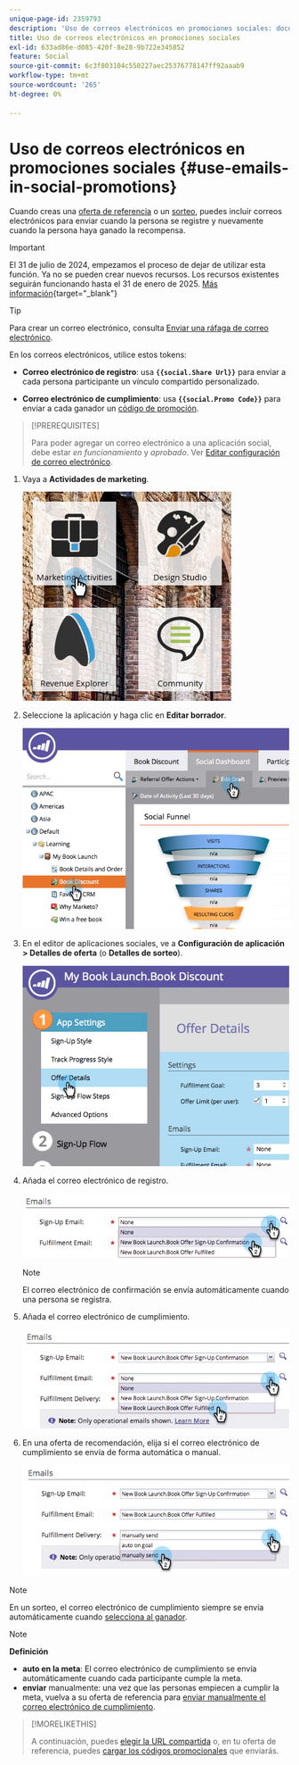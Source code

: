 ```yaml
---
unique-page-id: 2359793
description: 'Uso de correos electrónicos en promociones sociales: documentos de Marketo, documentación del producto'
title: Uso de correos electrónicos en promociones sociales
exl-id: 633ad86e-d085-420f-8e28-9b722e345852
feature: Social
source-git-commit: 6c3f803104c550227aec25376778147ff92aaab9
workflow-type: tm+mt
source-wordcount: '265'
ht-degree: 0%

---
```


# Uso de correos electrónicos en promociones sociales {#use-emails-in-social-promotions}

Cuando creas una [oferta de referencia](/help/marketo/product-docs/demand-generation/social/referral-offers/create-a-referral-offer.md) o un [sorteo](/help/marketo/product-docs/demand-generation/social/sweepstakes/create-sweepstakes.md), puedes incluir correos electrónicos para enviar cuando la persona se registre y nuevamente cuando la persona haya ganado la recompensa.

>[!IMPORTANT]
>
>El 31 de julio de 2024, empezamos el proceso de dejar de utilizar esta función. Ya no se pueden crear nuevos recursos. Los recursos existentes seguirán funcionando hasta el 31 de enero de 2025. [Más información](https://nation.marketo.com/t5/employee-blogs/marketo-engage-social-features-deprecation/ba-p/351977){target="_blank"}

>[!TIP]
>
>Para crear un correo electrónico, consulta [Enviar una ráfaga de correo electrónico](/help/marketo/getting-started/quick-wins/send-an-email.md).

En los correos electrónicos, utilice estos tokens:

* **Correo electrónico de registro**: usa **`{{social.Share Url}}`** para enviar a cada persona participante un vínculo compartido personalizado.

* **Correo electrónico de cumplimiento**: usa **`{{social.Promo Code}}`** para enviar a cada ganador un [código de promoción](/help/marketo/product-docs/demand-generation/social/social-functions/use-promo-codes-for-offer-fulfillment.md).

>[!PREREQUISITES]
>
>Para poder agregar un correo electrónico a una aplicación social, debe estar _en funcionamiento_ y _aprobado_. Ver [Editar configuración de correo electrónico](/help/marketo/product-docs/email-marketing/general/functions-in-the-editor/make-an-email-operational.md).

1. Vaya a **Actividades de marketing**.

   ![](assets/ma.png)

1. Seleccione la aplicación y haga clic en **Editar borrador**.

   ![](assets/image2014-9-19-16-3a12-3a33.png)

1. En el editor de aplicaciones sociales, ve a **Configuración de aplicación > Detalles de oferta** (o **Detalles de sorteo**).

   ![](assets/image2014-9-19-16-3a12-3a41.png)

1. Añada el correo electrónico de registro.

   ![](assets/image2014-9-19-16-3a12-3a49.png)

   >[!NOTE]
   >
   >El correo electrónico de confirmación se envía automáticamente cuando una persona se registra.

1. Añada el correo electrónico de cumplimiento.

   ![](assets/image2014-9-19-16-3a15-3a26.png)

1. En una oferta de recomendación, elija si el correo electrónico de cumplimiento se envía de forma automática o manual.

   ![](assets/image2014-9-19-16-3a15-3a36.png)

>[!NOTE]
>
>En un sorteo, el correo electrónico de cumplimiento siempre se envía automáticamente cuando [selecciona al ganador](/help/marketo/product-docs/demand-generation/social/sweepstakes/select-sweepstakes-winners.md).

>[!NOTE]
>
>**Definición**
>
>* **auto en la meta**: El correo electrónico de cumplimiento se envía automáticamente cuando cada participante cumple la meta.
>* **enviar** manualmente: una vez que las personas empiecen a cumplir la meta, vuelva a su oferta de referencia para [enviar manualmente el correo electrónico de cumplimiento](/help/marketo/product-docs/demand-generation/social/referral-offers/send-referral-offer-fulfillment-email.md).
>

>[!MORELIKETHIS]
>
>A continuación, puedes [elegir la URL compartida](/help/marketo/product-docs/demand-generation/social/social-functions/choose-the-share-url-for-a-social-app.md) o, en tu oferta de referencia, puedes [cargar los códigos promocionales](/help/marketo/product-docs/demand-generation/social/social-functions/use-promo-codes-for-offer-fulfillment.md) que enviarás.

